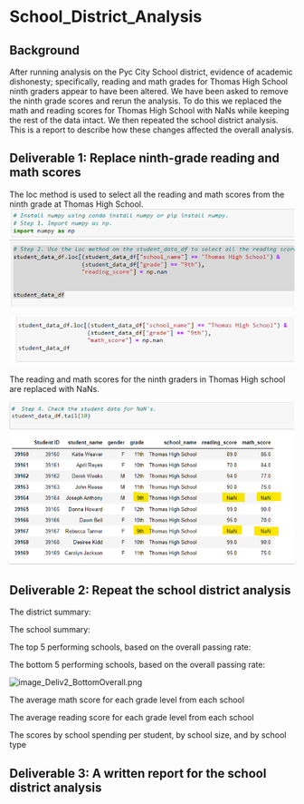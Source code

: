 # School_District_Analysis

## Background

After running analysis on the Pyc City School district, evidence of academic dishonesty; specifically, reading and math grades for Thomas High School ninth graders appear to have been altered. We have been asked to remove the ninth grade scores and rerun the 
analysis. To do this we replaced the math and reading scores for Thomas High School with NaNs while keeping the rest of the data intact. We then repeated the school district analysis. This is a report to describe how these changes affected the overall analysis.

## Deliverable 1: Replace ninth-grade reading and math scores

The loc method is used to select all the reading and math scores from the ninth grade at Thomas High School. 
![image_Deliverable_one_LOC_Reading.png](Deliverable_one_LOC_Reading.png)

![image_DelivOneShot2.png](DelivOneShot2.png) 

The reading and math scores for the ninth graders in Thomas High school are replaced with NaNs.

![image_DelivOneShot3.png](DelivOneShot3.png)

## Deliverable 2: Repeat the school district analysis

The district summary:

The school summary:

The top 5 performing schools, based on the overall passing rate:

The bottom 5 performing schools, based on the overall passing rate:

![image_Deliv2_BottomOverall.png](Updated_Screenshots)


The average math score for each grade level from each school

The average reading score for each grade level from each school

The scores by school spending per student, by school size, and by school type

## Deliverable 3: A written report for the school district analysis
